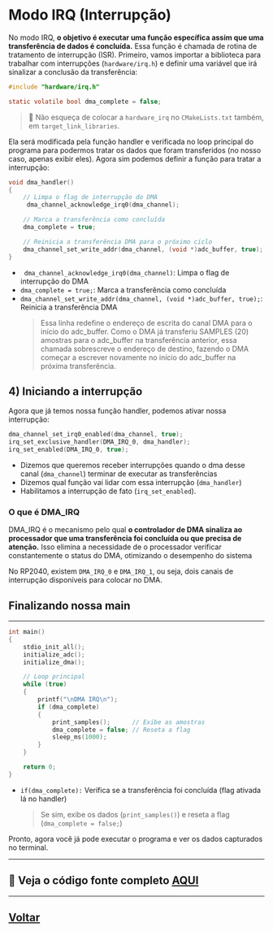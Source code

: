 
# Modo IRQ (Interrupção)

No modo IRQ, **o objetivo é executar uma função específica assim que uma transferência de dados é concluída.** Essa função é chamada de rotina de tratamento de interrupção (ISR). Primeiro, vamos importar a biblioteca para trabalhar com interrupções (`hardware/irq.h`) e definir uma variável que irá sinalizar a conclusão da transferência:

```c
#include "hardware/irq.h"

static volatile bool dma_complete = false;
```
> 🚩 Não esqueça de colocar a `hardware_irq` no `CMakeLists.txt` também, em `target_link_libraries`.

Ela será modificada pela função handler e verificada no loop principal do programa para podermos tratar os dados que foram transferidos (no nosso caso, apenas exibir eles). Agora sim podemos definir a função para tratar a interrupção:

```c
void dma_handler()
{
    // Limpa o flag de interrupção do DMA
     dma_channel_acknowledge_irq0(dma_channel);

    // Marca a transferência como concluída
    dma_complete = true;

    // Reinicia a transferência DMA para o próximo ciclo
    dma_channel_set_write_addr(dma_channel, (void *)adc_buffer, true);
}
```
- ` dma_channel_acknowledge_irq0(dma_channel)`: Limpa o flag de interrupção do DMA
- `dma_complete = true;`: Marca a transferência como concluída
- `dma_channel_set_write_addr(dma_channel, (void *)adc_buffer, true);`: Reinicia a transferência DMA
    > Essa linha redefine o endereço de escrita do canal DMA para o início do adc_buffer. Como o DMA já transferiu SAMPLES (20) amostras para o adc_buffer na transferência anterior, essa chamada sobrescreve o endereço de destino, fazendo o DMA começar a escrever novamente no início do adc_buffer na próxima transferência.

## 4) Iniciando a interrupção
Agora que já temos nossa função handler, podemos ativar nossa interrupção:

```c
dma_channel_set_irq0_enabled(dma_channel, true);
irq_set_exclusive_handler(DMA_IRQ_0, dma_handler);
irq_set_enabled(DMA_IRQ_0, true);
```
- Dizemos que queremos receber interrupções quando o dma desse canal (`dma_channel`) terminar de executar as transferências
- Dizemos qual função vai lidar com essa interrupção (`dma_handler`)
- Habilitamos a interrupção de fato (`irq_set_enabled`).

### O que é DMA_IRQ
DMA_IRQ é o mecanismo pelo qual **o controlador de DMA sinaliza ao processador que uma transferência foi concluída ou que precisa de atenção.** Isso elimina a necessidade de o processador verificar constantemente o status do DMA, otimizando o desempenho do sistema

No RP2040, existem `DMA_IRQ_0` e `DMA_IRQ_1`, ou seja, dois canais de interrupção disponíveis para colocar no DMA.

## Finalizando nossa main
---
```c
int main()
{
    stdio_init_all();
    initialize_adc();
    initialize_dma();

    // Loop principal
    while (true)
    {
        printf("\nDMA IRQ\n");
        if (dma_complete)
        {
            print_samples();      // Exibe as amostras
            dma_complete = false; // Reseta a flag
            sleep_ms(1000);     
        }
    }

    return 0;
}
```
- `if(dma_complete):` Verifica se a transferência foi concluída (flag ativada lá no handler)
   > Se sim, exibe os dados (`print_samples()`) e reseta a flag (`dma_complete = false;`)

Pronto, agora você já pode executar o programa e ver os dados capturados no terminal.

---
## 🔗 Veja o código fonte completo [AQUI](../../../src/dma_init/dma_irq.c)
---
## [Voltar](../../implementacao/2-config-dma/config-dma.md#4-modo-bloqueante-x-modo-com-interrupção)